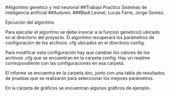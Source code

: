 #Algoritmo genetico y red neuronal
##Trabajo Practico Sistemas de inteligencia artificial
##Autores:
###Badi Leonel, Lucas Farre, Jorge Gomez.

Ejecución del algoritmo

Para ejecutar el algoritmo se debe invocar a la funcion genetico() ubicado en el directorio del proyecto. El algoritmo recuperará los parámetros de configuración de los archivos .cfg ubicados en el directorio config.

Para modificar esta configuración hay que cambiar los valores de los archivos .cfg que se encuentran en la carpeta config.
Hay un readme correspondiente con las configuraciones en esa carpeta.

El informe se encuentra en la carpeta doc, junto con una tabla de resultados de pruebas que se realizaron para seleccionar los mejores parámetros.

En la carpeta de gráficos se encuentran algunos gráficos de ejemplo.
